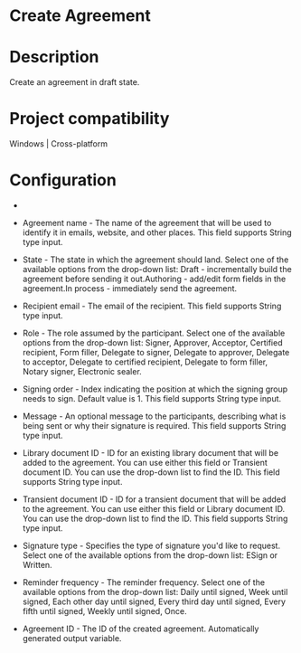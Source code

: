 ﻿# Create Agreement

# Description

Create an agreement in draft state.

# Project compatibility

Windows | Cross-platform

# Configuration

* 
* Agreement name - The name of the agreement that will be used to identify it in emails, website, and other places. This field supports String type input.
* State - The state in which the agreement should land. Select one of the available options from the drop-down list: Draft - incrementally build the agreement before sending it out.Authoring - add/edit form fields in the agreement.In process - immediately send the agreement.
* Recipient email - The email of the recipient. This field supports String type input.
* Role - The role assumed by the participant. Select one of the available options from the drop-down list: Signer, Approver, Acceptor, Certified recipient, Form filler, Delegate to signer, Delegate to approver, Delegate to acceptor, Delegate to certified recipient, Delegate to form filler, Notary signer, Electronic sealer.
* Signing order - Index indicating the position at which the signing group needs to sign. Default value is 1. This field supports String type input.
* Message - An optional message to the participants, describing what is being sent or why their signature is required. This field supports String type input.
* Library document ID - ID for an existing library document that will be added to the agreement. You can use either this field or Transient document ID. You can use the drop-down list to find the ID. This field supports String type input.
* Transient document ID - ID for a transient document that will be added to the agreement. You can use either this field or Library document ID. You can use the drop-down list to find the ID. This field supports String type input.







* Signature type - Specifies the type of signature you'd like to request. Select one of the available options from the drop-down list: ESign or Written.
* Reminder frequency - The reminder frequency. Select one of the available options from the drop-down list: Daily until signed, Week until signed, Each other day until signed, Every third day until signed, Every fifth until signed, Weekly until signed, Once.



* Agreement ID - The ID of the created agreement. Automatically generated output variable.

